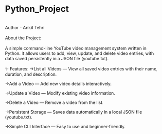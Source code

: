 # Python_Project
<br>
Author - Ankit Tehri
<br>
<br>
About the Project:
<br>
<br>
A simple command-line YouTube video management system written in Python. 
It allows users to add, view, update, and delete video entries, with data saved persistently in a JSON file (youtube.txt).
<br>
<br>
✨ Features:
->List all Videos — View all saved video entries with their name, duration, and description.

->Add a Video — Add new video details interactively.

->Update a Video — Modify existing video information.

->Delete a Video — Remove a video from the list.

->Persistent Storage — Saves data automatically in a local JSON file (youtube.txt).

->Simple CLI Interface — Easy to use and beginner-friendly.






